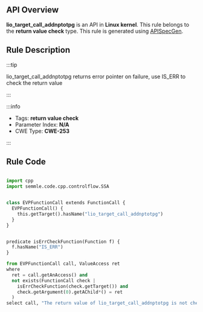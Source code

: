 ---
---


## API Overview
**lio_target_call_addnptotpg** is an API in **Linux kernel**. This rule belongs to the **return value check** type. This rule is generated using [APISpecGen](../../tools/APISpecGen).
## Rule Description

:::tip

lio_target_call_addnptotpg returns error pointer on failure, use IS_ERR to check the return value

:::

:::info

- Tags: **return value check**
- Parameter Index: **N/A**
- CWE Type: **CWE-253**

:::

## Rule Code
```python

import cpp
import semmle.code.cpp.controlflow.SSA


class EVPFunctionCall extends FunctionCall {
  EVPFunctionCall() {
    this.getTarget().hasName("lio_target_call_addnptotpg")
  }
}


predicate isErrCheckFunction(Function f) {
  f.hasName("IS_ERR") 
}

from EVPFunctionCall call, ValueAccess ret
where
  ret = call.getAnAccess() and
  not exists(FunctionCall check |
    isErrCheckFunction(check.getTarget()) and
    check.getArgument(0).getAChild*() = ret
  )
select call, "The return value of lio_target_call_addnptotpg is not checked with IS_ERR."
    
```